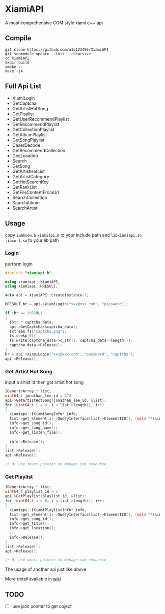 # XiamiAPI
A most comprehensive COM style xiami c++ api

## Compile
```shell
git clone https://github.com/a1q123456/XiamiAPI
git submodule update --init --recursive
cd XiamiAPI
mkdir build
cmake ..
make -j4
```

## Full Api List

* XiamiLogin
* GetCaptcha
* GetArtistHotSong
* GetPlaylist
* GetUserRecommendPlaylist
* GetRecommendPlaylist
* GetCollectionPlaylist
* GetAlbumPlaylist
* GetSongPlaylist
* CaserDecode
* GetRecommendCollection
* DecLocation
* Search
* GetSong
* GetArtistHotList
* GetArtistCategory
* GetHotSearchKey
* GetRankList
* GetFileContentFromUrl
* SearchCollection
* SearchAlbum
* SearchArtist

## Usage

copy `iunknow.h` `xiamiapi.h` to your include path and `libxiamiapi.so` `libcurl.so` to your lib path

### Login
perform login
```C++
#include "xiamiapi.h"

using xiamiapi::XiamiAPI;
using xiamiapi::HRESULT;

auto api = XiamiAPI::CreateInstance();

HRESULT hr = api->XiamiLogin("xxx@xxx.com", "password");

if (hr == 1002UL)
{
  IStr * captcha_data;
  api->GetCaptcha(&captcha_data);
  fstream fs("captcha.png");
  fs.seekp(0);
  fs.write(captcha_data->c_str(), captcha_data->length());
  captcha_data->Release();
}
hr = api->XiamiLogin("xxx@xxx.com", "password", "captcha");
api->Release();
```

### Get Artist Hot Song
input a artist id then get artist hot song
```C++
IGenericArray * list;
uint64_t jonathan_lee_id = 573
api->GetArtistHotSong(jonathan_lee_id, &list);
for (uint64_t i = 0; i < list->length(); i++)
{
  xiamiapi::IXiamiSongInfo* info;
  list->get_element(i)->QueryInterface(list->ElementIID(), (void **)&info);
  info->get_song_id();
  info->get_song_name();
  info->get_listen_file();
  ...
  info->Release();
}
list->Release();
api->Release();

// Or use smart pointer to manage com resource
```

### Get Playlist

```C++
IGenericArray * list;
uint64_t playlist_id = 1
api->GetPlaylist(playlist_id, &list);
for (uint64_t i = 0; i < list->length(); i++)
{
  xiamiapi::IXiamiPlaylistInfo* info;
  list->get_element(i)->QueryInterface(list->ElementIID(), (void **)&info);
  info->get_song_id();
  info->get_title();
  info->get_location();
  ...
  info->Release();
}
list->Release();
api->Release();

// Or use smart pointer to manage com resource
```

The usage of another api just like above 

More detail avaliable in [wiki](https://github.com/a1q123456/XiamiAPI/wiki)

## TODO
- [ ] use json pointer to get object
